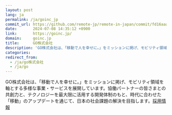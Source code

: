 ```yaml
---
layout: post
lang: ja
permalink: /ja/goinc_jp
commit_url: https://github.com/remote-jp/remote-in-japan/commit/fd16aaaa9911ddf55dccafabef338ab7737ca6b9
date:       2024-07-08 14:35:12 +0900
link:       https://goinc.jp/
domain:     goinc.jp
title:      GO株式会社
description: 'GO株式会社は、「移動で人を幸せに。」をミッションに掲げ、モビリティ領域を軸とする多様な事業・サービスを展開しています。協働パートナーの皆さまとの共創力と、テクノロジーを最大限に活用する開発体制のもと、時代に合わせた「移動」のアップデートを通じて、日本の社会課題の解決を目指します。採用情報'
categories: 
redirect_from:
  - /ja/go株式会社
  - /ja/go
---
```


<p>GO株式会社は、「移動で人を幸せに。」をミッションに掲げ、モビリティ領域を軸とする多様な事業・サービスを展開しています。協働パートナーの皆さまとの共創力と、テクノロジーを最大限に活用する開発体制のもと、時代に合わせた「移動」のアップデートを通じて、日本の社会課題の解決を目指します。<a href="https://goinc.jp/career/">採用情報</a></p>
